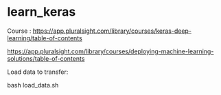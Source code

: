 # learn_keras

Course :
https://app.pluralsight.com/library/courses/keras-deep-learning/table-of-contents

https://app.pluralsight.com/library/courses/deploying-machine-learning-solutions/table-of-contents

Load data to transfer:

bash load_data.sh